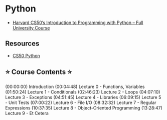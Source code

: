# Python

- [Harvard CS50’s Introduction to Programming with Python – Full University Course](https://youtu.be/nLRL_NcnK-4)

## Resources

- [CS50 Python](https://cs50.harvard.edu/python/2022/weeks/)

## ⭐️ Course Contents ⭐️

(00:00:00) Introduction
(00:04:48) Lecture 0 - Functions, Variables
(01:50:24) Lecture 1 - Conditionals
(02:46:23) Lecture 2 - Loops
(04:07:10) Lecture 3 - Exceptions
(04:51:45) Lecture 4 - Libraries
(06:09:15) Lecture 5 - Unit Tests
(07:00:22) Lecture 6 - File I/O
(08:32:32) Lecture 7 - Regular Expressions
(10:37:35) Lecture 8 - Object-Oriented Programming
(13:28:47) Lecture 9 - Et Cetera

